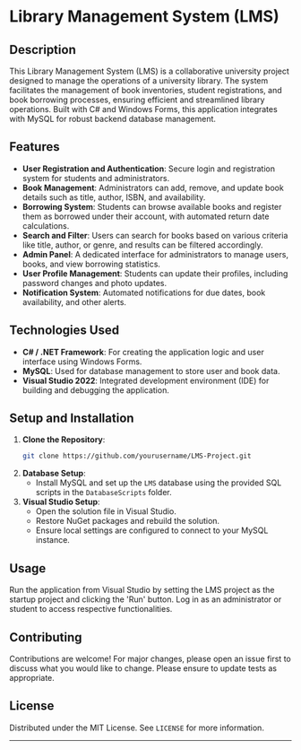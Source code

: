 # Library Management System (LMS)

## Description
This Library Management System (LMS) is a collaborative university project designed to manage the operations of a university library. The system facilitates the management of book inventories, student registrations, and book borrowing processes, ensuring efficient and streamlined library operations. Built with C# and Windows Forms, this application integrates with MySQL for robust backend database management.

## Features
- **User Registration and Authentication**: Secure login and registration system for students and administrators.
- **Book Management**: Administrators can add, remove, and update book details such as title, author, ISBN, and availability.
- **Borrowing System**: Students can browse available books and register them as borrowed under their account, with automated return date calculations.
- **Search and Filter**: Users can search for books based on various criteria like title, author, or genre, and results can be filtered accordingly.
- **Admin Panel**: A dedicated interface for administrators to manage users, books, and view borrowing statistics.
- **User Profile Management**: Students can update their profiles, including password changes and photo updates.
- **Notification System**: Automated notifications for due dates, book availability, and other alerts.

## Technologies Used
- **C# / .NET Framework**: For creating the application logic and user interface using Windows Forms.
- **MySQL**: Used for database management to store user and book data.
- **Visual Studio 2022**: Integrated development environment (IDE) for building and debugging the application.

## Setup and Installation
1. **Clone the Repository**:
   ```bash
   git clone https://github.com/yourusername/LMS-Project.git
   ```
2. **Database Setup**:
   - Install MySQL and set up the `LMS` database using the provided SQL scripts in the `DatabaseScripts` folder.
3. **Visual Studio Setup**:
   - Open the solution file in Visual Studio.
   - Restore NuGet packages and rebuild the solution.
   - Ensure local settings are configured to connect to your MySQL instance.

## Usage
Run the application from Visual Studio by setting the LMS project as the startup project and clicking the 'Run' button. Log in as an administrator or student to access respective functionalities.

## Contributing
Contributions are welcome! For major changes, please open an issue first to discuss what you would like to change. Please ensure to update tests as appropriate.

## License
Distributed under the MIT License. See `LICENSE` for more information.

---
